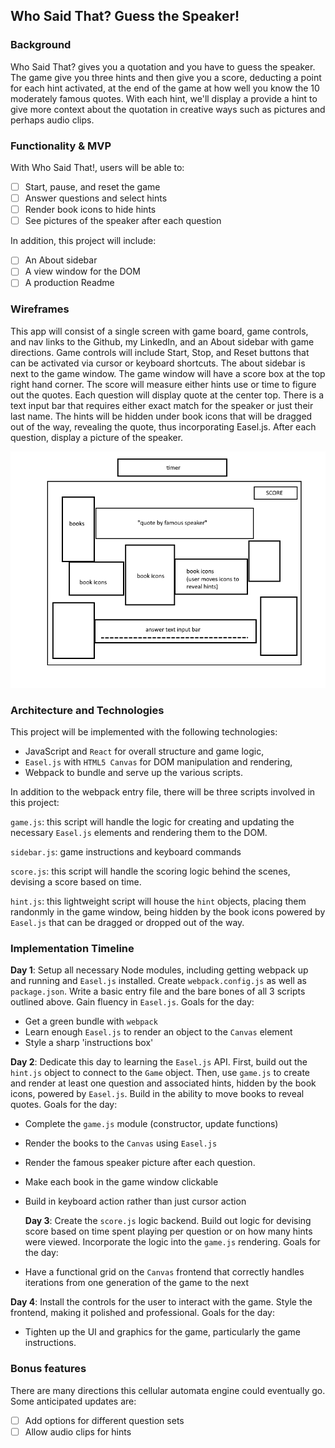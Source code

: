 ## Who Said That? Guess the Speaker!

### Background

Who Said That? gives you a quotation and you have to guess the speaker. The game give you three hints and then give you a score, deducting a point for each hint activated, at the end of the game at how well you know the 10 moderately famous quotes. With each hint, we'll display a provide a hint to give more context about the quotation in creative ways such as pictures and perhaps audio clips.

### Functionality & MVP

With Who Said That!, users will be able to:

- [ ] Start, pause, and reset the game
- [ ] Answer questions and select hints
- [ ] Render book icons to hide hints
- [ ] See pictures of the speaker after each question

In addition, this project will include:

- [ ] An About sidebar
- [ ] A view window for the DOM
- [ ] A production Readme

### Wireframes

This app will consist of a single screen with game board, game controls, and nav links to the Github, my LinkedIn, and an About sidebar with game directions. Game controls will include Start, Stop, and Reset buttons that can be activated via cursor or keyboard shortcuts. The about sidebar is next to the game window. The game window will have a score box at the top right hand corner. The score will measure either hints use or time to figure out the quotes. Each question will display quote at the center top. There is a text input bar that requires either exact match for the speaker or just their last name. The hints will be hidden under book icons that will be dragged out of the way, revealing the quote, thus incorporating Easel.js. After each question, display a picture of the speaker.

![wireframes](wireframes/game_question.png)

### Architecture and Technologies

This project will be implemented with the following technologies:

- JavaScript and `React` for overall structure and game logic,
- `Easel.js` with `HTML5 Canvas` for DOM manipulation and rendering,
- Webpack to bundle and serve up the various scripts.

In addition to the webpack entry file, there will be three scripts involved in this project:

`game.js`: this script will handle the logic for creating and updating the necessary `Easel.js` elements and rendering them to the DOM.

`sidebar.js`: game instructions and keyboard commands

`score.js`: this script will handle the scoring logic behind the scenes, devising a score based on time.

`hint.js`: this lightweight script will house the `hint` objects, placing them randonmly in the game window, being hidden by the book icons powered by `Easel.js` that can be dragged or dropped out of the way.

### Implementation Timeline

**Day 1**: Setup all necessary Node modules, including getting webpack up and running and `Easel.js` installed.  Create `webpack.config.js` as well as `package.json`.  Write a basic entry file and the bare bones of all 3 scripts outlined above.  Gain fluency in `Easel.js`.  Goals for the day:

- Get a green bundle with `webpack`
- Learn enough `Easel.js` to render an object to the `Canvas` element
- Style a sharp 'instructions box'

**Day 2**: Dedicate this day to learning the `Easel.js` API.  First, build out the `hint.js` object to connect to the `Game` object.  Then, use `game.js` to create and render at least one question and associated hints, hidden by the book icons, powered by `Easel.js`.  Build in the ability to move books to reveal quotes.  Goals for the day:

- Complete the `game.js` module (constructor, update functions)
- Render the books to the `Canvas` using `Easel.js`
- Render the famous speaker picture after each question.
- Make each book in the game window clickable
- Build in keyboard action rather than just cursor action

  **Day 3**: Create the `score.js` logic backend.  Build out logic for devising score based on time spent playing per question or on how many hints were viewed. Incorporate the logic into the `game.js` rendering.  Goals for the day:

- Have a functional grid on the `Canvas` frontend that correctly handles iterations from one generation of the game to the next


**Day 4**: Install the controls for the user to interact with the game.  Style the frontend, making it polished and professional.  Goals for the day:

- Tighten up the UI and graphics for the game, particularly the game instructions.


### Bonus features

There are many directions this cellular automata engine could eventually go.  Some anticipated updates are:

- [ ] Add options for different question sets
- [ ] Allow audio clips for hints
